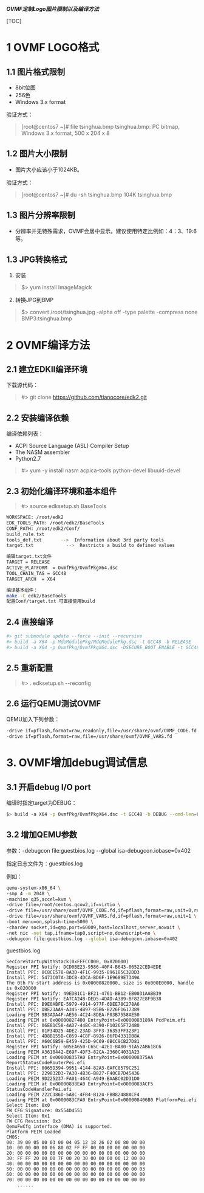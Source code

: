 ***OVMF定制Logo图片限制以及编译方法***

[TOC]

# 1 OVMF LOGO格式

## 1.1 图片格式限制

- 8bit位图
- 256色
- Windows 3.x format

验证方式：
> [root@centos7 ~]# file tsinghua.bmp
tsinghua.bmp: PC bitmap, Windows 3.x format, 500 x 204 x 8

## 1.2 图片大小限制

- 图片大小应该小于1024KB。

验证方式：
> [root@centos7 ~]# du -sh tsinghua.bmp
104K    tsinghua.bmp

## 1.3 图片分辨率限制
- 分辨率并无特殊需求，OVMF会居中显示。建议使用特定比例如：4：3、19:6等。

## 1.3 JPG转换格式

1. 安装
> $> yum install ImageMagick

2. 转换JPG到BMP
> $> convert /root/tsinghua.jpg -alpha off -type palette -compress none  BMP3:tsinghua.bmp

# 2 OVMF编译方法

## 2.1 建立EDKII编译环境

下载源代码：
> #>  git clone https://github.com/tianocore/edk2.git

## 2.2 安装编译依赖

编译依赖列表：
- ACPI Source Language (ASL) Compiler Setup
- The NASM assembler
- Python2.7

> #>  yum -y install nasm acpica-tools python-devel libuuid-devel

## 2.3 初始化编译环境和基本组件

> #> source edksetup.sh BaseTools

```bash
WORKSPACE: /root/edk2
EDK_TOOLS_PATH: /root/edk2/BaseTools
CONF_PATH: /root/edk2/Conf/
build_rule.txt
tools_def.txt       -->  Information about 3rd party tools 
target.txt            -->  Restricts a build to defined values

编辑target.txt文件
TARGET = RELEASE
ACTIVE_PLATFORM  = OvmfPkg/OvmfPkgX64.dsc
TOOL_CHAIN_TAG = GCC48
TARGET_ARCH  = X64

编译基本组件：
make -C edk2/BaseTools
配置Conf/target.txt 可直接使用build

```

## 2.4 直接编译

```bash
#> git submodule update --force --init --recursive
#> build -a X64 -p MdeModulePkg/MdeModulePkg.dsc -t GCC48 -b RELEASE
#> build -a X64 -p OvmfPkg/OvmfPkgX64.dsc -DSECURE_BOOT_ENABLE -t GCC48 -b RELEASE --cmd-len=65536 --hash
```

## 2.5 重新配置

> #> . edksetup.sh --reconfig

## 2.6 运行QEMU测试OVMF

QEMU加入下列参数：
```bash
-drive if=pflash,format=raw,readonly,file=/usr/share/ovmf/OVMF_CODE.fd 
-drive if=pflash,format=raw,file=/usr/share/ovmf/OVMF_VARS.fd
```

# 3. OVMF增加debug调试信息

## 3.1 开启debug I/O port

编译时指定target为DEBUG：
```bash
$> build -a X64 -p OvmfPkg/OvmfPkgX64.dsc -t GCC48 -b DEBUG --cmd-len=65536 --hash
```

## 3.2 增加QEMU参数

参数：-debugcon file:guestbios.log --global isa-debugcon.iobase=0x402

指定日志文件为：guestbios.log

例如：
```bash
qemu-system-x86_64 \
-smp 4 -m 2048 \
-machine q35,accel=kvm \
-drive file=/root/centos.qcow2,if=virtio \
-drive file=/usr/share/ovmf/OVMF_CODE.fd,if=pflash,format=raw,unit=0,readonly=on \
-drive file=/usr/share/ovmf/OVMF_VARS.fd,if=pflash,format=raw,unit=1 \
-boot menu=on,splash-time=5000 \
-chardev socket,id=qmp,port=60009,host=localhost,server,nowait \
-net nic -net tap,ifname=tap0,script=no,downscript=no \
-debugcon file:guestbios.log --global isa-debugcon.iobase=0x402
```

guestbios.log
```
SecCoreStartupWithStack(0xFFFCC000, 0x820000)
Register PPI Notify: DCD0BE23-9586-40F4-B643-06522CED4EDE
Install PPI: 8C8CE578-8A3D-4F1C-9935-896185C32DD3
Install PPI: 5473C07A-3DCB-4DCA-BD6F-1E9689E7349A
The 0th FV start address is 0x00000820000, size is 0x000E0000, handle is 0x820000
Register PPI Notify: 49EDB1C1-BF21-4761-BB12-EB0031AABB39
Register PPI Notify: EA7CA24B-DED5-4DAD-A389-BF827E8F9B38
Install PPI: B9E0ABFE-5979-4914-977F-6DEE78C278A6
Install PPI: DBE23AA9-A345-4B97-85B6-B226F1617389
Loading PEIM 9B3ADA4F-AE56-4C24-8DEA-F03B7558AE50
Loading PEIM at 0x0000082F400 EntryPoint=0x0000083189A PcdPeim.efi
Install PPI: 06E81C58-4AD7-44BC-8390-F10265F72480
Install PPI: 01F34D25-4DE2-23AD-3FF3-36353FF323F1
Install PPI: 4D8B155B-C059-4C8F-8926-06FD4331DB8A
Install PPI: A60C6B59-E459-425D-9C69-0BCC9CB27D81
Register PPI Notify: 605EA650-C65C-42E1-BA80-91A52AB618C6
Loading PEIM A3610442-E69F-4DF3-82CA-2360C4031A23
Loading PEIM at 0x000008357A0 EntryPoint=0x000008375AA ReportStatusCodeRouterPei.efi
Install PPI: 0065D394-9951-4144-82A3-0AFC8579C251
Install PPI: 229832D3-7A30-4B36-B827-F40CB7D45436
Loading PEIM 9D225237-FA01-464C-A949-BAABC02D31D0
Loading PEIM at 0x00000838EA0 EntryPoint=0x0000083ACF5 StatusCodeHandlerPei.efi
Loading PEIM 222C386D-5ABC-4FB4-B124-FBB82488ACF4
Loading PEIM at 0x0000083CFA0 EntryPoint=0x000008406B0 PlatformPei.efi
Select Item: 0x0
FW CFG Signature: 0x554D4551
Select Item: 0x1
FW CFG Revision: 0x3
QemuFwCfg interface (DMA) is supported.
Platform PEIM Loaded
CMOS:
00: 39 00 05 00 03 00 04 05 12 18 26 02 00 80 00 00
10: 00 00 00 00 06 80 02 FF FF 00 00 00 00 00 00 00
20: 00 00 00 00 00 00 00 00 00 00 00 00 00 00 00 00
30: FF FF 20 00 00 7F 00 20 30 00 00 00 00 12 00 00
40: 00 00 00 00 00 00 00 00 00 00 00 00 00 00 00 00
50: 00 00 00 00 00 00 00 00 00 00 00 00 00 00 00 03
60: 00 00 00 00 00 00 00 00 00 00 00 00 00 00 00 00
70: 00 00 00 00 00 00 00 00 00 00 00 00 00 00 00 00
    ......
```
